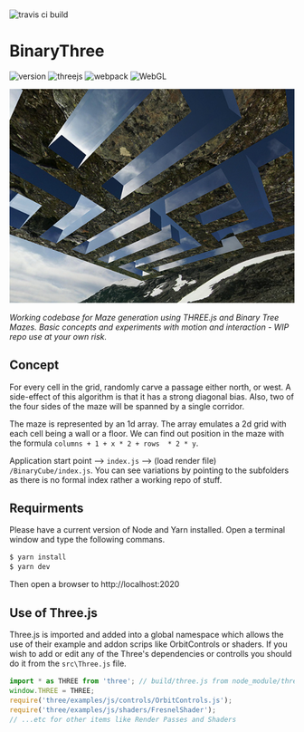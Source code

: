 ###
![travis ci build](https://travis-ci.org/pjkarlik/BinaryThree.svg?branch=master)
# BinaryThree
![version](https://img.shields.io/badge/version-0.2.0-e05d44.svg?style=flat-square) ![threejs](https://img.shields.io/badge/threejs-0.100.0-e09844.svg?style=flat-square) ![webpack](https://img.shields.io/badge/webpack-4.12.1-51b1c5.svg?style=flat-square)  ![WebGL](https://img.shields.io/badge/webgl-GLSL-blue.svg?style=flat-square)

![BinaryThree](./splash.png)

  *Working codebase for Maze generation using THREE.js and Binary Tree Mazes. Basic concepts and experiments with motion and interaction - WIP repo use at your own risk.*

## Concept
 For every cell in the grid, randomly carve a passage either north, or west. A side-effect of this algorithm is that it has a strong diagonal bias. Also, two of the four sides of the maze will be spanned by a single corridor.

 The maze is represented by an 1d array. The array emulates a 2d grid with each cell being a wall or a floor. We can find out position in the maze with the formula ```columns + 1 + x * 2 + rows  * 2 * y```.


Application start point --> ```index.js``` --> (load render file) ```/BinaryCube/index.js```. You can see variations by pointing to the subfolders as there is no formal index rather a working repo of stuff.

## Requirments
  Please have a current version of Node and Yarn installed. Open a terminal window and type the following commans.

```bash
$ yarn install
$ yarn dev
```

Then open a browser to http://localhost:2020

## Use of Three.js

Three.js is imported and added into a global namespace which allows the use of their example and addon scrips like OrbitControls or shaders. If you wish to add or edit any of the Three's dependencies or controlls you should do it from the ```src\Three.js``` file. 

  ```javascript
  import * as THREE from 'three'; // build/three.js from node_module/three
  window.THREE = THREE;
  require('three/examples/js/controls/OrbitControls.js');
  require('three/examples/js/shaders/FresnelShader');
  // ...etc for other items like Render Passes and Shaders
  ```
